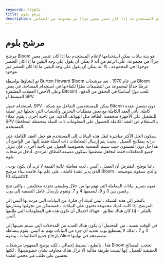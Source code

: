 ```yaml
---
keywords: Crypto
title: مرشح بلوم
description: مرشح بلوم. هيكل بيانات يمكن استخدامه لإعلام المستخدم ما إذا كان عنصر معين جزءًا من مجموعة من العناصر
---
```


# مرشح بلوم
مرشح Bloom هو بنية بيانات يمكن استخدامها لإعلام المستخدم بما إذا كان عنصر معين جزءًا من مجموعة. على الرغم من أنه لا يمكن أن يقول على وجه اليقين ما إذا كان العنصر موجودًا في المجموعة ، إلا أنه يمكن أن يقول على وجه اليقين ما إذا كان العنصر غير موجود.

تم إنشاؤها بواسطة Burton Howard Bloom في عام 1970 ، تعد مرشحات Bloom عرضًا جذابًا لمجموعة من التطبيقات نظرًا لكفاءتها في استخدام المساحة. في بعض العملات المشفرة (وعلى الأخص Bitcoin) ، تلعب دورًا أساسيًا في التحقق من الدفع المبسط أو SPV.

باستخدام عميل SPV ، يمكن للمستخدمين التفاعل مع شبكة Bitcoin دون تشغيل عقدة كاملة. تأتي العقد الكاملة مع بعض متطلبات التخزين والحساب التي تجعلها غير عملية للتشغيل على الأجهزة منخفضة الطاقة مثل الهواتف الذكية. من ناحية أخرى ، يقوم عملاء SPV بالاستعلام عن العقد الكاملة للحصول على المعلومات ذات الصلة بمحفظة (محافظ) المستخدم.

سيكون الحل الأكثر مباشرة لنقل هذه البيانات إلى المستخدم هو جعل العقد الكاملة على دراية بمفاتيح العميل ، بحيث يتم إرسال المعاملات ذات الصلة فقط إليها. من الواضح أن هذا حل دون المستوى حيث سيتم التضحية بخصوصية العميل. من ناحية أخرى ، فإن تنزيل جميع المعاملات فقط لتجاهل معظمها سيكون مضيعة للنطاق الترددي. أدخل مرشحات بلوم.

دعنا نوضح. لنفترض أن العميل ، أليس ، لديه معاملة عالية القيمة لا تريد أن يكون بوب ، الذي يدير عقدة كاملة ، على علم بها. قامت ببناء مرشح Bloom ، والذي سنقوم بتوضيحه كشبكة 10x1:

تقوم بتمرير بيانات المعاملة التي تهتم بها من خلال وظيفتي تجزئة مختلفتين ، والتي تنتج رقمين بين 0 و 9. لنسميها 4 و 7. وتقوم بإرسال عامل التصفية إلى بوب.

بالنظر إلى هذه الشبكة ، ليس لديك أي فكرة عن البيانات التي مرت بها أليس إلى المرشح. إذا كانت لديك مجموعة تحتوي على البيانات ، فستتمكن من تجزئتها ومقارنتها بالفلتر - إذا كان هناك تطابق ، فهناك احتمال أن تكون هذه هي المعلومات التي طلبتها أليس.

في الوقت نفسه ، من المحتمل أن يكون هناك العديد من المدخلات التي سيتم تعيينها إلى 4 و 7 ، لذلك لا يستطيع بوب تحديد أي جزء من البيانات تهتم به أليس. يقوم ببساطة بإرجاع جميع التطابقات ، وتقوم Alice بتصفيةهم في نهايتها.

هذا ، بالطبع ، تبسيط إجمالي ، لكنه يوضح المفهوم: مرشحات Bloom تحجب المصالح الحقيقية للعميل. إنها ليست طريقة مثالية (لا تزال هناك مخاوف بشأن خصوصيتها) ، لكنها تحسين على طلب غير محمي لعقدة.

